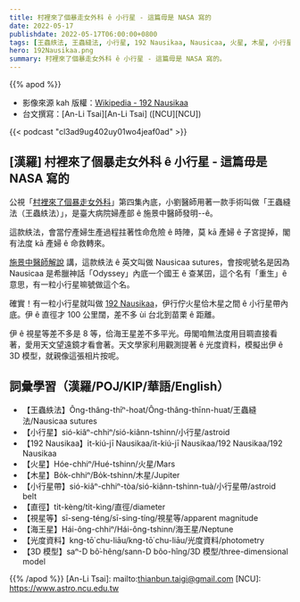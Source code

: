 ```yaml
---
title: 村裡來了個暴走女外科 ê 小行星 - 這篇毋是 NASA 寫的
date: 2022-05-17
publishdate: 2022-05-17T06:00:00+0800
tags: [王蟲紩法, 王蟲縫法, 小行星, 192 Nausikaa, Nausicaa, 火星, 木星, 小行星帶, 直徑, 視星等, 海王星, 光度資料, 3D 模型]
hero: 192Nausikaa.png
summary: 村裡來了個暴走女外科 ê 小行星 - 這篇毋是 NASA 寫的。
---
```


{{% apod %}}

- 影像來源 kah 版權：[Wikipedia - 192 Nausikaa][wiki]
- 台文撰寫：[An-Li Tsai][An-Li Tsai] ([NCU][NCU])

{{< podcast "cl3ad9ug402uy01wo4jeaf0ad" >}}


## [漢羅] 村裡來了個暴走女外科 ê 小行星 - 這篇毋是 NASA 寫的

公視「[村裡來了個暴走女外科][dr.liu]」第四集內底，小劉醫師用著一款手術叫做「王蟲縫法（王蟲紩法）」，是臺大病院婦產部 ê 施景中醫師發明--ê。

這款紩法，會當佇產婦生產過程拄著性命危險 ê 時陣，莫 kā 產婦 ê 子宮提掉，閣有法度 kā 產婦 ê 命救轉來。

[施景中醫師解說][dr.sih] 講，這款紩法 ê 英文叫做 Nausicaa sutures，會按呢號名是因為 Nausicaa 是希臘神話「Odyssey」內底一个國王 ê 查某囝，這个名有「重生」ê 意思，有一粒小行星嘛號做這个名。

確實！有一粒小行星就叫做 [192 Nausikaa][wiki]，伊行佇火星佮木星之間 ê 小行星帶內底。伊 ê 直徑才 100 公里闊，差不多 ùi 台北到苗栗 ê 距離。

伊 ê 視星等差不多是 8 等，佮海王星差不多平光。毋閣咱無法度用目睭直接看著，愛用天文望遠鏡才看會著。天文學家利用觀測提著 ê 光度資料，模擬出伊 ê 3D 模型，就親像這張相片按呢。


## 詞彙學習（漢羅/POJ/KIP/華語/English）
- 【王蟲紩法】Ông-thâng-thīⁿ-hoat/Ông-thâng-thīnn-huat/王蟲縫法/Nausicaa sutures
- 【小行星】sió-kiâⁿ-chhiⁿ/sió-kiânn-tshinn/小行星/astroid
- 【192 Nausikaa】i̍t-kiú-jī Nausikaa/i̍t-kiú-jī Nausikaa/192 Nausikaa/192 Nausikaa
- 【火星】Hóe-chhiⁿ/Hué-tshinn/火星/Mars
- 【木星】Bo̍k-chhiⁿ/Bo̍k-tshinn/木星/Jupiter
- 【小行星帶】sió-kiâⁿ-chhiⁿ-tòa/sió-kiânn-tshinn-tuà/小行星帶/astroid belt
- 【直徑】ti̍t-kèng/ti̍t-kìng/直徑/diameter
- 【視星等】sī-seng-téng/sī-sing-tíng/視星等/apparent magnitude
- 【海王星】Hái-ông-chhiⁿ/Hái-ông-tshinn/海王星/Neptune
- 【光度資料】kng-tō͘ chu-liāu/kng-tō͘ chu-liāu/光度資料/photometry
- 【3D 模型】saⁿ-D bô͘-hêng/sann-D bôo-hîng/3D 模型/three-dimensional model

{{% /apod %}}
[An-Li Tsai]: mailto:thianbun.taigi@gmail.com
[NCU]: https://www.astro.ncu.edu.tw

[wiki]: https://en.wikipedia.org/wiki/192_Nausikaa
[dr.sih]:https://www.facebook.com/jinchung.shih/posts/10228473998136369
[dr.liu]:https://www.facebook.com/MadDoctor.series
